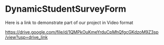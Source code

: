# DynamicStudentSurveyForm

Here is a link to demonstrate part of our project in Video format

https://drive.google.com/file/d/1QMPkOuKmeYrduCpMhQfgcGKdzoM9Z3sp/view?usp=drive_link
